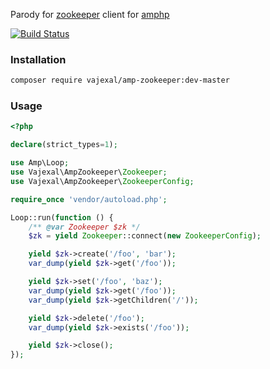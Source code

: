 Parody for [zookeeper](https://zookeeper.apache.org) client for [amphp](https://amphp.org)

[![Build Status](https://github.com/vajexal/amp-zookeeper/workflows/Build/badge.svg)](https://github.com/vajexal/amp-zookeeper/actions)

### Installation

```bash
composer require vajexal/amp-zookeeper:dev-master
```

### Usage

```php
<?php

declare(strict_types=1);

use Amp\Loop;
use Vajexal\AmpZookeeper\Zookeeper;
use Vajexal\AmpZookeeper\ZookeeperConfig;

require_once 'vendor/autoload.php';

Loop::run(function () {
    /** @var Zookeeper $zk */
    $zk = yield Zookeeper::connect(new ZookeeperConfig);

    yield $zk->create('/foo', 'bar');
    var_dump(yield $zk->get('/foo'));

    yield $zk->set('/foo', 'baz');
    var_dump(yield $zk->get('/foo'));
    var_dump(yield $zk->getChildren('/'));

    yield $zk->delete('/foo');
    var_dump(yield $zk->exists('/foo'));

    yield $zk->close();
});
```
